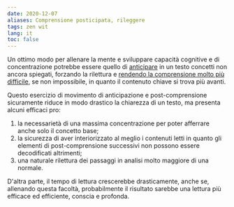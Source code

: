 ```yaml
---
date: 2020-12-07
aliases: Comprensione posticipata, rileggere
tags: zen wit
lang: it
toc: false
---
```

Un ottimo modo per allenare la mente e sviluppare capacità cognitive e di concentrazione potrebbe essere quello di <u>anticipare</u> in un testo </u>concetti non ancora spiegati</u>, forzando la rilettura e <u>rendendo la comprensione molto più difficile</u>, se non impossibile, in quanto il contenuto chiave si trova più avanti.

Questo esercizio di movimento di anticipazione e post-comprensione sicuramente riduce in modo drastico la chiarezza di un testo, ma presenta alcuni efficaci pro:
1. la necessarietà di una massima concentrazione per poter afferrare anche solo il concetto base;
2. la sicurezza di aver interiorizzato al meglio i contenuti letti in quanto gli elementi di post-comprensione successivi non possono essere decodificati altrimenti;
3. una naturale rilettura dei passaggi in analisi molto maggiore di una normale.

D'altra parte, il tempo di lettura crescerebbe drasticamente, anche se, allenando questa facoltà, probabilmente il risultato sarebbe una lettura più efficace ed efficiente, conscia e profonda.